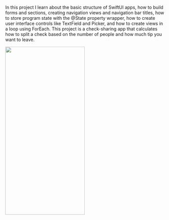 In this project I learn about the basic structure of SwiftUI apps, how to build forms and sections, creating navigation views and navigation bar titles, how to store program state with the @State property wrapper, how to create user interface controls like TextField and Picker, and how to create views in a loop using ForEach. This project is a check-sharing app that calculates how to split a check based on the number of people and how much tip you want to leave. 

<img src="https://user-images.githubusercontent.com/77059554/124814711-06009f00-df6f-11eb-95ed-23608f1cc9fe.gif" width="250" height="530" />

